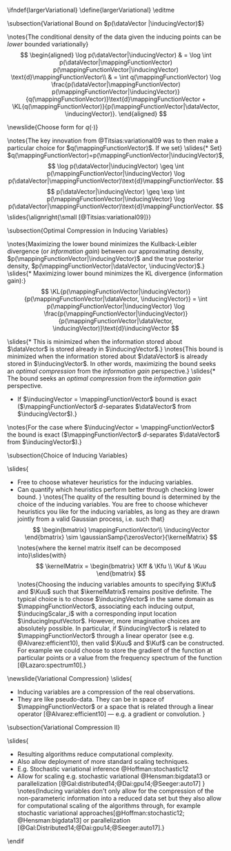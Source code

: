 \ifndef{largerVariational}
\define{largerVariational}
\editme

\subsection{Variational Bound on $p(\dataVector |\inducingVector)$}

\notes{The conditional density of the data given the inducing points can be *lower* bounded variationally}
$$
\begin{aligned}
    \log p(\dataVector|\inducingVector) & = \log \int p(\dataVector|\mappingFunctionVector) p(\mappingFunctionVector|\inducingVector) \text{d}\mappingFunctionVector\\ & = \int q(\mappingFunctionVector) \log \frac{p(\dataVector|\mappingFunctionVector) p(\mappingFunctionVector|\inducingVector)}{q(\mappingFunctionVector)}\text{d}\mappingFunctionVector + \KL{q(\mappingFunctionVector)}{p(\mappingFunctionVector|\dataVector, \inducingVector)}.
\end{aligned}
$$


\newslide{Choose form for $q(\cdot)$}

\notes{The key innovation from @Titsias:variational09 was to then make a particular choice for $q(\mappingFunctionVector)$. If we set}
\slides{* Set} $q(\mappingFunctionVector)=p(\mappingFunctionVector|\inducingVector)$,
  $$
  \log p(\dataVector|\inducingVector) \geq \int p(\mappingFunctionVector|\inducingVector) \log p(\dataVector|\mappingFunctionVector)\text{d}\mappingFunctionVector.
  $$
  $$
  p(\dataVector|\inducingVector) \geq \exp \int p(\mappingFunctionVector|\inducingVector) \log p(\dataVector|\mappingFunctionVector)\text{d}\mappingFunctionVector.
  $$
\slides{\alignright{\small [@Titsias:variational09]}}

\subsection{Optimal Compression in Inducing Variables}

\notes{Maximizing the lower bound minimizes the Kullback-Leibler divergence (or *information gain*) between our approximating density, $p(\mappingFunctionVector|\inducingVector)$ and the true posterior density, $p(\mappingFunctionVector|\dataVector, \inducingVector)$.}
\slides{* Maximizing lower bound minimizes the KL divergence (information gain):}
  $$
  \KL{p(\mappingFunctionVector|\inducingVector)}{p(\mappingFunctionVector|\dataVector, \inducingVector)} = \int p(\mappingFunctionVector|\inducingVector) \log \frac{p(\mappingFunctionVector|\inducingVector)}{p(\mappingFunctionVector|\dataVector, \inducingVector)}\text{d}\inducingVector
  $$

\slides{* This is minimized when the information stored about $\dataVector$ is stored already in $\inducingVector$.}
\notes{This bound is minimized when the information stored about $\dataVector$ is already stored in $\inducingVector$. In other words, maximizing the bound seeks an *optimal compression* from the *information gain* perspective.}
\slides{* The bound seeks an *optimal compression* from the *information gain* perspective.
* If $\inducingVector = \mappingFunctionVector$ bound is exact ($\mappingFunctionVector$ $d$-separates $\dataVector$ from $\inducingVector$).}

\notes{For the case where $\inducingVector = \mappingFunctionVector$ the bound is exact ($\mappingFunctionVector$ $d$-separates $\dataVector$ from $\inducingVector$).}

\subsection{Choice of Inducing Variables}

\slides{
* Free to choose whatever heuristics for the inducing variables.
* Can quantify which heuristics perform better through checking lower bound.
}
\notes{The quality of the resulting bound is determined by the choice of the inducing variables. You are free to choose whichever heuristics you like for the inducing variables, as long as they are drawn jointly from a valid Gaussian process, i.e. such that}
$$
\begin{bmatrix}
\mappingFunctionVector\\
\inducingVector
\end{bmatrix} \sim \gaussianSamp{\zerosVector}{\kernelMatrix}
$$
\notes{where the kernel matrix itself can be decomposed into}\slides{with}
$$
\kernelMatrix =
\begin{bmatrix}
\Kff & \Kfu \\
\Kuf & \Kuu
\end{bmatrix}
$$
\notes{Choosing the inducing variables amounts to specifying $\Kfu$ and $\Kuu$ such that $\kernelMatrix$ remains positive definite. The typical choice is to choose $\inducingVector$ in the same domain as $\mappingFunctionVector$, associating each inducing output, $\inducingScalar_i$ with a corresponding input location $\inducingInputVector$. However, more imaginative choices are absolutely possible. In particular, if $\inducingVector$ is related to $\mappingFunctionVector$ through a linear operator (see e.g. @Alvarez:efficient10), then valid $\Kuu$ and $\Kuf$ can be constructed. For example we could choose to store the gradient of the function at particular points or a value from the frequency spectrum of the function [@Lazaro:spectrum10].}

\newslide{Variational Compression}
\slides{
* Inducing variables are a compression of the real observations.
* They are like pseudo-data. They can be in space of $\mappingFunctionVector$ or a space that is related through a linear operator [@Alvarez:efficient10] — e.g. a gradient or convolution.
}

\subsection{Variational Compression II}

\slides{
* Resulting algorithms reduce computational complexity.
* Also allow deployment of more standard scaling techniques. 
* E.g. Stochastic variational inference @Hoffman:stochastic12
* Allow for scaling e.g. stochastic variational @Hensman:bigdata13 or parallelization [@Gal:distributed14;@Dai:gpu14;@Seeger:auto17]
}
\notes{Inducing variables don't only allow for the compression of the non-parameteric information into a reduced data set but they also allow for computational scaling of the algorithms through, for example stochastic variational approaches[@Hoffman:stochastic12; @Hensman:bigdata13] or parallelization [@Gal:Distributed14;@Dai:gpu14;@Seeger:auto17].}


\endif

